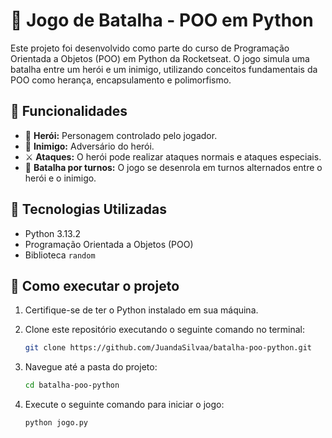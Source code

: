 # 🏹 Jogo de Batalha - POO em Python

Este projeto foi desenvolvido como parte do curso de Programação Orientada a Objetos (POO) em Python da Rocketseat. O jogo simula uma batalha entre um herói e um inimigo, utilizando conceitos fundamentais da POO como herança, encapsulamento e polimorfismo.

## 📌 Funcionalidades

- 🦸 **Herói:** Personagem controlado pelo jogador.
- 👿 **Inimigo:** Adversário do herói.
- ⚔ **Ataques:** O herói pode realizar ataques normais e ataques especiais.
- 🔄 **Batalha por turnos:** O jogo se desenrola em turnos alternados entre o herói e o inimigo.

## 🚀 Tecnologias Utilizadas

- Python 3.13.2
- Programação Orientada a Objetos (POO)
- Biblioteca `random`

## 📂 Como executar o projeto

1. Certifique-se de ter o Python instalado em sua máquina.
2. Clone este repositório executando o seguinte comando no terminal:

   ```bash
   git clone https://github.com/JuandaSilvaa/batalha-poo-python.git
   ```

3. Navegue até a pasta do projeto:

   ```bash
   cd batalha-poo-python
   ```

4. Execute o seguinte comando para iniciar o jogo:

   ```bash
   python jogo.py
   ```



